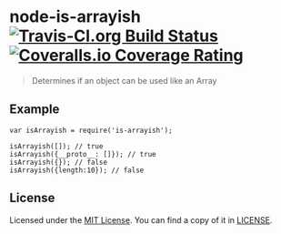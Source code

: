 node-is-arrayish [![Travis-CI.org Build Status](https://img.shields.io/travis/Qix-/node-is-arrayish.svg?style=flat-square)](https://travis-ci.org/Qix-/node-is-arrayish) [![Coveralls.io Coverage Rating](https://img.shields.io/coveralls/Qix-/node-is-arrayish.svg?style=flat-square)](https://coveralls.io/r/Qix-/node-is-arrayish)
======================================================================================================================================================================================================================================================================================================================================

> Determines if an object can be used like an Array

Example
-------

    var isArrayish = require('is-arrayish');

    isArrayish([]); // true
    isArrayish({__proto__: []}); // true
    isArrayish({}); // false
    isArrayish({length:10}); // false

License
-------

Licensed under the [MIT License](http://opensource.org/licenses/MIT). You can find a copy of it in [LICENSE](LICENSE).
